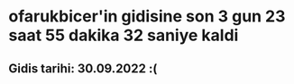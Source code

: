 # ofarukbicer'in gidisine son 3 gun 23 saat 55 dakika 32 saniye kaldi

## Gidis tarihi: 30.09.2022 :(